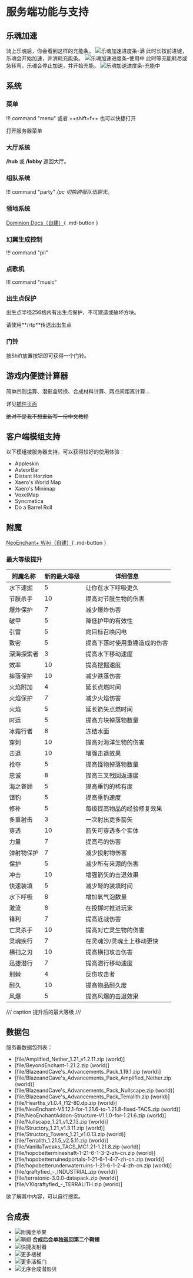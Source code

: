 # 服务端功能与支持

## 乐魂加速

骑上乐魂后，你会看到这样的充能条。
![乐魂加速进度条-满](https://img.fastmirror.net/s/2025/08/27/68af0ab68d49c.png)
此时长按前进键，乐魂会开始加速，并消耗充能条。
![乐魂加速进度条-使用中](https://img.fastmirror.net/s/2025/08/27/68af0ab63c403.png)
此时等充能耗尽或急转弯，乐魂会停止加速，并开始充能。
![乐魂加速进度条-充能中](https://img.fastmirror.net/s/2025/08/27/68af0ab730363.png)

## 系统

### 菜单

!!! command "menu"
    或者 ++shift+f++ 也可以快捷打开

打开服务器菜单

### 大厅系统

**/hub** 或 **/lobby** 返回大厅。

### 组队系统

!!! command "party"
    _/pc 切换跨服队伍聊天_。

### 领地系统

[Dominion Docs（自建）](https://dominion.docs.tacs.top/notes/doc/player/){ .md-button }

### 幻翼生成控制

!!! command "pil"

### 点歌机

!!! command "music"

### 出生点保护

出生点半径256格内有出生点保护，不可建造或破坏方块。

请使用**/rtp**传送出出生点

### 门铃

按Shift放置按钮即可获得一个门铃。

## 游戏内便捷计算器

简单四则运算、潜影盒转换、合成材料计算、两点间距离计算…

详见[插件页面](https://modrinth.com/project/XoHTb2Ap)

~~绝对不是我不想重新写一份中文教程~~

## 客户端模组支持

以下模组被服务器支持，可以获得较好的使用体验：

* Appleskin
* AsteorBar
* Distant Horzion
* Xaero's World Map
* Xaero's Minimap
* VoxelMap
* Syncmatica
* Do a Barrel Roll

## 附魔

[NeoEnchant+ Wiki（自建）](../neoenchants/enchantment/){ .md-button }

### 最大等级提升

| 附魔名称 | 新的最大等级 | 详细信息 |
| --- | --- | --- |
| 水下速掘 | 5 | 让你在水下呼吸更久 |
| 节肢杀手 | 10 | 提高对节肢生物的伤害 |
| 爆炸保护 | 7 | 减少爆炸伤害 |
| 破甲 | 5 | 降低护甲的有效性 |
| 引雷 | 5 | 向目标召唤闪电 |
| 致密 | 5 | 提高下落时使用重锤造成的伤害|
| 深海探索者 | 3 | 提高水下移动速度 |
| 效率 | 10 | 提高挖掘速度 |
| 摔落保护 | 10 | 减少跌落伤害 |
| 火焰附加 | 4 | 延长点燃时间 |
| 火焰保护 | 7 | 减少火焰伤害 |
| 火焰 | 5 | 延长箭矢点燃时间 |
| 时运 | 5 | 提高方块掉落物数量 |
| 冰霜行者 | 8 | 冻结水面 |
| 穿刺 | 10 | 提高对海洋生物的伤害 |
| 击退 | 10 | 增强击退效果 |
| 抢夺 | 5 | 提高怪物掉落物数量 |
| 忠诚 | 8 | 提高三叉戟回返速度 |
| 海之眷顾 | 5 | 提高垂钓的稀有度 |
| 饵钓 | 5 | 提高垂钓速度 |
| 修补 | 5 | 每级提高物品的经验修复效果 |
| 多重射击 | 3 | 一次射出更多箭矢 |
| 穿透 | 10 | 箭矢可穿透多个实体 |
| 力量 | 7 | 提高弓的伤害 |
| 弹射物保护 | 7 | 减少投射物伤害 |
| 保护 | 5 | 减少所有来源的伤害 |
| 冲击 | 10 | 增强箭矢的击退效果 |
| 快速装填 | 5 | 减少弩的装填时间 |
| 水下呼吸 | 8 | 增加氧气泡数量 |
| 激流 | 8 | 在投掷时推进玩家 |
| 锋利 | 7 | 提高近战伤害 |
| 亡灵杀手 | 10 | 提高对亡灵生物的伤害 |
| 灵魂疾行 | 7 | 在灵魂沙/灵魂土上移动更快 |
| 横扫之刃 | 10 | 提高横扫攻击伤害 |
| 迅捷潜行 | 7 | 提高潜行移动速度 |
| 荆棘 | 4 | 反伤攻击者 |
| 耐久 | 10 | 提高物品耐久度 |
| 风爆 | 5 | 提高风爆的击退效果 |

/// caption
提升后的最大等级
///

## 数据包

服务器数据包列表：

* [file/Amplified_Nether_1.21_v1.2.11.zip (world)]
* [file/BeyondEnchant-1.21.2.zip (world)]
* [file/BlazeandCave's_Advancements_Pack_1.19.1.zip (world)]
* [file/BlazeandCave's_Advancements_Pack_Amplified_Nether.zip (world)]
* [file/BlazeandCave's_Advancements_Pack_Nullscape.zip (world)]
* [file/BlazeandCave's_Advancements_Pack_Terralith.zip (world)]
* [file/Hearths_v1.0.4_f12-80.dp.zip (world)]
* [file/NeoEnchant-V5.12.1-for-1.21.6-to-1.21.8-fixed-TACS.zip (world)]
* [file/NeoEnchantAddon-Structure-V1.1.0-for-1.21.6.zip (world)]
* [file/Nullscape_1.21_v1.2.13.zip (world)]
* [file/Structory_1.21_v1.3.11.zip (world)]
* [file/Structory_Towers_1.21_v1.0.13.zip (world)]
* [file/Terralith_1.21.5_v2.5.11.zip (world)]
* [file/VanillaTweaks_TACS_MC1.21-1.21.8.zip (world)]
* [file/hopobettermineshaft-1-21-6-1-3-2-zh-cn.zip (world)]
* [file/hopobetterruinedportals-1-21-6-1-4-7-zh-cn.zip (world)]
* [file/hopobetterunderwaterruins-1-21-6-1-2-4-zh-cn.zip (world)]
* [file/qraftyfied_-_INDUSTRIAL.zip (world)]
* [file/terratonic-3.0.0-datapack.zip (world)]
* [file/v10qraftyfied_-_TERRALITH.zip (world)]

欲了解其中内容，可以自行搜索。

## 合成表

<div class="grid cards" markdown>

* ![附魔金苹果](../images/craftable_notch_apples.png)
* ![鞘翅](../images/craftable_elytra.png) **合成后会单独返回第二个鞘翅**
* ![快捷发射器](../images/dropper_to_dispenser.png)
* ![更多楼梯](../images/more_stairs.png)
* ![更多活板门](../images/more_trapdoors.png)
* ![无序合成潜影贝](../images/straight_to_shapeless.png)

</div>
